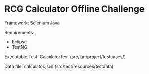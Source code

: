 # RCG Calculator Offline Challenge

Framework: Selenium Java

Requirements:
- Eclipse
- TestNG

Executable Test: CalculatorTest (src/ian/project/testcases/)

Data file: calculator.json (src/test/resources/testdata)

